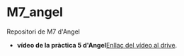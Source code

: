 # M7_angel
Repositori de M7 d'Angel


+ **vídeo de la pràctica 5 d'Angel**[Enllaç del vídeo al drive](https://drive.google.com/file/d/1lR009kJcLl-7CC9CwRA5LsWEVfLOwomi/view?usp=drive_link).
